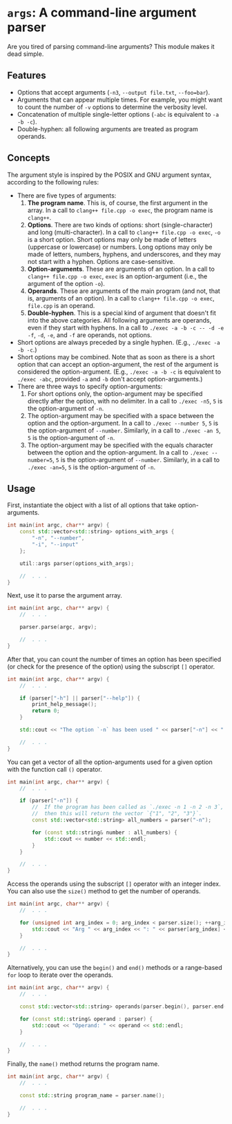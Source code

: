 # `args`: A command-line argument parser

Are you tired of parsing command-line arguments?
This module makes it dead simple.

## Features

* Options that accept arguments (`-n3`, `--output file.txt`, `--foo=bar`).
* Arguments that can appear multiple times.
  For example, you might want to count
  the number of `-v` options to determine the verbosity level.
* Concatenation of multiple single-letter options (`-abc` is equivalent to `-a -b -c`).
* Double-hyphen: all following arguments are treated as program operands.

## Concepts

The argument style is inspired by the POSIX and GNU argument syntax,
according to the following rules:

* There are five types of arguments:
    1. **The program name**. This is, of course, the first argument in the array.
       In a call to `clang++ file.cpp -o exec`, the program name is `clang++`.
    2. **Options**. There are two kinds of options: short (single-character) and long (multi-character).
       In a call to `clang++ file.cpp -o exec`, `-o` is a short option.
       Short options may only be made of letters (uppercase or lowercase) or numbers.
       Long options may only be made of letters, numbers, hyphens, and underscores,
       and they may not start with a hyphen.
       Options are case-sensitive.
    3. **Option-arguments**. These are arguments of an option.
       In a call to `clang++ file.cpp -o exec`, `exec` is an option-argument (i.e., the argument of the option `-o`).
    4. **Operands**. These are arguments of the main program (and not, that is, arguments of an option).
       In a call to `clang++ file.cpp -o exec`, `file.cpp` is an operand.
    5. **Double-hyphen**. This is a special kind of argument that doesn't fit into the above categories.
       All following arguments are operands, even if they start with hyphens.
       In a call to `./exec -a -b -c -- -d -e -f`, `-d`, `-e`, and `-f` are operands, not options.
* Short options are always preceded by a single hyphen. (E.g., `./exec -a -b -c`.)
* Short options may be combined.
  Note that as soon as there is a short option that can accept an option-argument,
  the rest of the argument is considered the option-argument.
  (E.g., `./exec -a -b -c` is equivalent to `./exec -abc`, provided `-a` and `-b` don't accept option-arguments.)
* There are three ways to specify option-arguments:
    1. For short options only, the option-argument may be specified directly after the option, with no delimiter.
       In a call to `./exec -n5`, `5` is the option-argument of `-n`.
    2. The option-argument may be specified with a space between the option and the option-argument.
       In a call to `./exec --number 5`, `5` is the option-argument of `--number`.
       Similarly, in a call to `./exec -an 5`, `5` is the option-argument of `-n`.
    3. The option-argument may be specified with the equals character between the option and the option-argument.
       In a call to `./exec --number=5`, `5` is the option-argument of `--number`.
       Similarly, in a call to `./exec -an=5`, `5` is the option-argument of `-n`.

## Usage

First, instantiate the object with a list of all options that take option-arguments.

```c++
int main(int argc, char** argv) {
    const std::vector<std::string> options_with_args {
        "-n", "--number",
        "-i", "--input"
    };

    util::args parser(options_with_args);

    //  . . .
}
```

Next, use it to parse the argument array.

```c++
int main(int argc, char** argv) {
    //  . . .

    parser.parse(argc, argv);

    //  . . .
}
```

After that, you can count the number of times an option has been specified
(or check for the presence of the option) using the subscript `[]` operator.

```c++
int main(int argc, char** argv) {
    //  . . .

    if (parser["-h"] || parser["--help"]) {
        print_help_message();
        return 0;
    }

    std::cout << "The option `-n` has been used " << parser["-n"] << " times." << std::endl;

    //  . . .
}
```

You can get a vector of all the option-arguments used for a given option with the function call `()` operator.

```c++
int main(int argc, char** argv) {
    //  . . .

    if (parser["-n"]) {
        //  If the program has been called as `./exec -n 1 -n 2 -n 3`,
        //  then this will return the vector `{"1", "2", "3"}`.
        const std::vector<std::string> all_numbers = parser("-n");

        for (const std::string& number : all_numbers) {
            std::cout << number << std::endl;
        }
    }

    //  . . .
}
```

Access the operands using the subscript `[]` operator with an integer index.
You can also use the `size()` method to get the number of operands.

```c++
int main(int argc, char** argv) {
    //  . . .

    for (unsigned int arg_index = 0; arg_index < parser.size(); ++arg_index) {
        std::cout << "Arg " << arg_index << ": " << parser[arg_index] << std::endl;
    }

    //  . . .
}
```

Alternatively, you can use the `begin()` and `end()` methods or a range-based `for` loop
to iterate over the operands.

```c++
int main(int argc, char** argv) {
    //  . . .

    const std::vector<std::string> operands(parser.begin(), parser.end());

    for (const std::string& operand : parser) {
        std::cout << "Operand: " << operand << std::endl;
    }

    //  . . .
}
```

Finally, the `name()` method returns the program name.

```c++
int main(int argc, char** argv) {
    //  . . .

    const std::string program_name = parser.name();

    //  . . .
}
```
